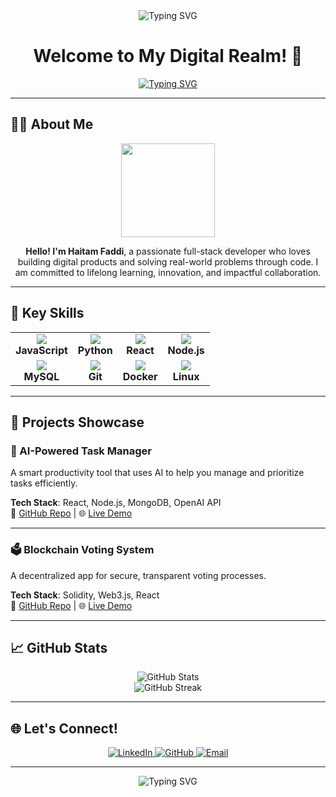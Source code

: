 <div align="center">
  <img src="https://readme-typing-svg.herokuapp.com?font=Fira+Code&color=00BFFF&size=30&center=true&vCenter=true&width=600&lines=Hi+There!+👋;I'm+Haitam+Faddi.;Full-Stack+Developer+🚀;Tech+Enthusiast+🌐" alt="Typing SVG" />
</div>

<h1 align="center">Welcome to My Digital Realm! 🚀</h1>

<p align="center">
  <a href="https://github.com/haitamfaddi">
    <img src="https://readme-typing-svg.demolab.com?font=Fira+Code&pause=1000&color=36BCF7FF&center=true&vCenter=true&width=600&height=50&lines=Full-Stack+Developer;Tech+Explorer;Problem+Solver;Always+learning+new+things" alt="Typing SVG" />
  </a>
</p>

---

## 👨‍💻 About Me

<div align="center">
  <img src="https://media.giphy.com/media/M9gbBd9nbDrOTu1Mqx/giphy.gif" width="150" />
</div>

<p align="center">
  <strong>Hello! I'm Haitam Faddi</strong>, a passionate full-stack developer who loves building digital products and solving real-world problems through code. I am committed to lifelong learning, innovation, and impactful collaboration.
</p>

---

## 🧠 Key Skills

<table align="center">
  <tr>
    <td align="center"><img src="https://img.icons8.com/color/100/000000/javascript.png"/><br><strong>JavaScript</strong></td>
    <td align="center"><img src="https://img.icons8.com/color/100/000000/python.png"/><br><strong>Python</strong></td>
    <td align="center"><img src="https://img.icons8.com/color/100/000000/react-native.png"/><br><strong>React</strong></td>
    <td align="center"><img src="https://img.icons8.com/color/100/000000/nodejs.png"/><br><strong>Node.js</strong></td>
  </tr>
  <tr>
    <td align="center"><img src="https://img.icons8.com/color/100/000000/mysql-logo.png"/><br><strong>MySQL</strong></td>
    <td align="center"><img src="https://img.icons8.com/ios-filled/100/000000/git.png"/><br><strong>Git</strong></td>
    <td align="center"><img src="https://img.icons8.com/color/100/000000/docker.png"/><br><strong>Docker</strong></td>
    <td align="center"><img src="https://img.icons8.com/color/100/000000/linux.png"/><br><strong>Linux</strong></td>
  </tr>
</table>

---

## 🚀 Projects Showcase

### 🧠 AI-Powered Task Manager
A smart productivity tool that uses AI to help you manage and prioritize tasks efficiently.

**Tech Stack**: React, Node.js, MongoDB, OpenAI API  
🔗 [GitHub Repo](https://github.com/haitamfaddi/ai-task-manager) | 🌐 [Live Demo](https://ai-task-manager-demo.com)

---

### 🗳️ Blockchain Voting System
A decentralized app for secure, transparent voting processes.

**Tech Stack**: Solidity, Web3.js, React  
🔗 [GitHub Repo](https://github.com/haitamfaddi/blockchain-voting) | 🌐 [Live Demo](https://blockchain-voting-demo.com)

---

## 📈 GitHub Stats

<p align="center">
  <img src="https://github-readme-stats.vercel.app/api?username=haitamfaddi&show_icons=true&theme=tokyonight&hide_border=true" alt="GitHub Stats"/>
  <br>
  <img src="https://github-readme-streak-stats.herokuapp.com/?user=haitamfaddi&theme=tokyonight&hide_border=true" alt="GitHub Streak"/>
</p>

---

## 🌐 Let's Connect!

<p align="center">
  <a href="https://www.linkedin.com/in/haitamfaddi" target="_blank">
    <img src="https://img.shields.io/badge/LinkedIn-0077B5?style=for-the-badge&logo=linkedin&logoColor=white" alt="LinkedIn" />
  </a>
  <a href="https://github.com/haitamfaddi" target="_blank">
    <img src="https://img.shields.io/badge/GitHub-000?style=for-the-badge&logo=github&logoColor=white" alt="GitHub" />
  </a>
  <a href="mailto:haitamfaddi@example.com" target="_blank">
    <img src="https://img.shields.io/badge/Email-D14836?style=for-the-badge&logo=gmail&logoColor=white" alt="Email" />
  </a>
</p>

---

<p align="center">
  <img src="https://readme-typing-svg.herokuapp.com?font=Fira+Code&weight=600&size=20&pause=1000&color=2F81F7&center=true&vCenter=true&width=600&height=50&lines=Let's+build+something+awesome+together!+💡" alt="Typing SVG" />
</p>
